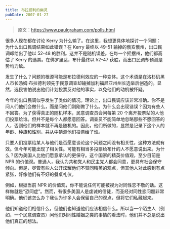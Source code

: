 ```yaml
---
title: 布拉德利的幽灵
pubDate: 2007-01-27
---
```


> 原文：https://www.paulgraham.com/polls.html 

            
很多人现在都在讨论 Kerry 为什么输了。在这里，我想更具体地探讨一个问题：为什么出口民调结果如此错误？在 Kerry 最终以 49-51 输掉的俄亥俄州，出口民调却给出了他以 52-48 的胜利。这并不是随机误差。在每一个摇摆州，他们都高估了 Kerry 的选票。在佛罗里达，布什最终以 52-47 获胜，而出口民调却预测是势均力敌。

发生了什么？问题的根源可能是布拉德利效应的一种变体。这个术语是在洛杉矶黑人市长汤姆·布拉德利领先于民意调查却输掉加利福尼亚州州长选举后创造的。显然，选民害怕说出他们计划投票反对他的事实，以免他们的动机被怀疑。

今年的出口民调似乎发生了类似的情况。理论上，出口民调应该非常准确。你不是问人们他们会做什么，而是问他们刚刚做了什么。为什么会出现错误？因为有些人不回答。为了获得真正的随机样本，民意调查员会问每第 20 个离开投票站的人他们投票给谁。但并不是每个人都愿意回答。调查员不能简单地忽略那些不愿回答的人，否则他们的样本就不再是随机的。因此，他们所做的，显然是记录下这个人的年龄、种族和性别，并从中猜测他们投票给了谁。

只要人们投票给某人与他们是否愿意谈论这个问题之间没有相关性，这种方法就有效。但今年可能出现了相关性。可能有相当多投票给布什的人不愿意说出来。为什么？因为美国人比他们愿意承认的更保守。这个国家的精英价值观，至少目前是 NPR 的价值观。普通人，我认为共和党人和民主党人都会同意，更具有社会保守倾向。但是，尽管有些人公开炫耀他们不赞同精英的观点，但其他人对此感到有点紧张，好像他们有不好的餐桌礼仪。

例如，根据当前 NPR 的价值观，你不能说任何可能被视为对同性恋不敬的话。这样做就是“恐同症”。然而，有很多美国人是虔诚的信徒，而圣经对同性恋问题非常明确。他们该怎么办？我认为许多人会保留自己的观点，但将它们私藏起来。

他们知道他们相信什么，但他们也知道他们应该相信什么。所以当一个陌生人（例如，一个民意调查员）问他们对同性婚姻之类的事情的看法时，他们并不总是说出他们真正的想法。
